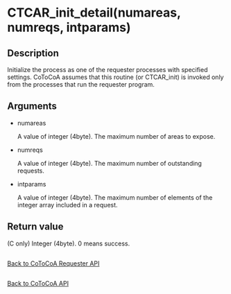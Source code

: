 CTCAR_init_detail(numareas, numreqs, intparams)
=====

Description
-----

Initialize the process as one of the requester processes with specified settings. 
CoToCoA assumes that this routine (or CTCAR_init) is invoked only from the 
processes that run the requester program. 

Arguments
-----

- numareas

  A value of integer (4byte). 
  The maximum number of areas to expose.

- numreqs

  A value of integer (4byte). 
  The maximum number of outstanding requests.

- intparams

  A value of integer (4byte). 
  The maximum number of elements of the integer array included in a request.

Return value
-----

(C only) Integer (4byte). 0 means success.

##

[Back to CoToCoA Requester API](../API-requester.md "Back to CoToCoA Requester API")

##

[Back to CoToCoA API](../API.md "Back to CoToCoA API")
